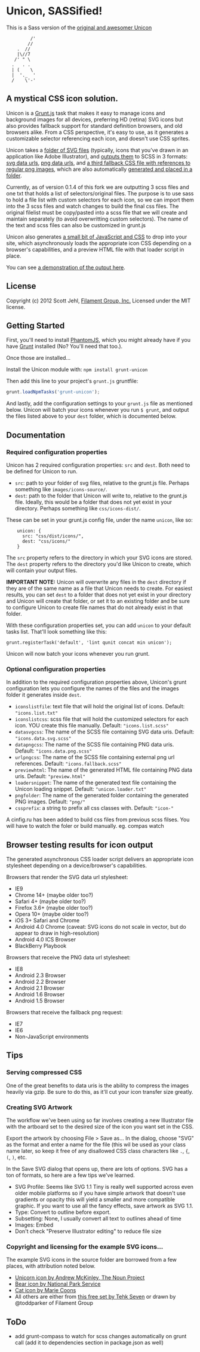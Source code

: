 # Unicon, SASSified!

This is a Sass version of the [original and awesomer Unicon](https://github.com/filamentgroup/unicon)

```
         /'
        //
    .  //
    |\//7
   /' " \     
  .   . .      
  | (    \     
  |  '._  '        
  /    \'-'

```

## A mystical CSS icon solution.

Unicon is a [Grunt.js](https://github.com/cowboy/grunt/) task that makes it easy to manage icons and background images for all devices, preferring HD (retina) SVG icons but also provides fallback support for standard definition browsers, and old browsers alike. From a CSS perspective, it's easy to use, as it generates a customizable selector referencing each icon, and doesn't use CSS sprites. 

Unicon takes a [folder of SVG files](https://github.com/zigotica/unicon/tree/master/example/source) (typically, icons that you've drawn in an application like Adobe Illustrator), and [outputs them](https://github.com/zigotica/unicon/tree/master/example/output) to SCSS in 3 formats: [svg data urls](https://github.com/zigotica/unicon/blob/master/example/output/icons.data.svg.scss), [png data urls](https://github.com/zigotica/unicon/blob/master/example/output/icons.data.png.scss), and [a third fallback CSS file with references to regular png images](https://github.com/zigotica/unicon/blob/master/example/output/icons.fallback.scss), which are also automatically [generated and placed in a folder](https://github.com/zigotica/unicon/tree/master/example/output/png). 

Currently, as of version 0.1.4 of this fork we are outputting 3 scss files and one txt that holds a list of selectors/original files. The purpose is to use sass to hold a file list with custom selectors for each icon, so we can import them into the 3 scss files and watch changes to build the final css files. The original filelist must be copy/pasted into a scss file that we will create and maintain separately (to avoid overwritting custom selectors). The name of the text and scss files can also be customized in grunt.js

Unicon also generates [a small bit of JavaScript and CSS](https://github.com/zigotica/unicon/blob/master/example/output/unicon.loader.txt) to drop into your site, which asynchronously loads the appropriate icon CSS depending on a browser's capabilities, and a preview HTML file with that loader script in place. 

You can see [a demonstration of the output here](http://filamentgroup.com/examples/unicon-output/preview.html).

## License
Copyright (c) 2012 Scott Jehl, [Filament Group, Inc.](http://filamentgroup.com)
Licensed under the MIT license.

## Getting Started

First, you'll need to install [PhantomJS](http://phantomjs.org/), which you might already have if you have [Grunt](https://github.com/cowboy/grunt) installed (No? You'll need that too.).

Once those are installed...

Install the Unicon module with: `npm install grunt-unicon`

Then add this line to your project's `grunt.js` gruntfile:

```javascript
grunt.loadNpmTasks('grunt-unicon');
```

And lastly, add the configuration settings to your `grunt.js` file as mentioned below. Unicon will batch your icons whenever you run `$ grunt`, and output the files listed above to your `dest` folder, which is documented below.


## Documentation

### Required configuration properties

Unicon has 2 required configuration properties: `src` and `dest`. Both need to be defined for Unicon to run.

- `src`: path to your folder of svg files, relative to the grunt.js file. Perhaps something like `images/icons-source/`.
- `dest`: path to the folder that Unicon will write to, relative to the grunt.js file. Ideally, this would be a folder that does not yet exist in your directory. Perhaps something like `css/icons-dist/`.

These can be set in your grunt.js config file, under the name `unicon`, like so:

```
	unicon: {
      src: "css/dist/icons/",
      dest: "css/icons/"
    }
```

The `src` property refers to the directory in which your SVG icons are stored. The `dest` property refers to the directory you'd like Unicon to create, which will contain your output files. 

**IMPORTANT NOTE:** Unicon will overwrite any files in the `dest` directory if they are of the same name as a file that Unicon needs to create. For easiest results, you can set `dest` to a folder that does not yet exist in your directory and Unicon will create that folder, or set it to an existing folder and be sure to configure Unicon to create file names that do not already exist in that folder.

With these configuration properties set, you can add `unicon` to your default tasks list. That'll look something like this:

    grunt.registerTask('default', 'lint qunit concat min unicon');

Unicon will now batch your icons whenever you run grunt.

### Optional configuration properties

In addition to the required configuration properties above, Unicon's grunt configuration lets you configure the names of the files and the images folder it generates inside `dest`. 

- `iconslistfile`: text file that will hold the original list of icons. Default: `"icons.list.txt"`
- `iconslistcss`:  scss file that will hold the customized selectors for each icon. YOU create this file manually. Default: `"icons.list.scss"`
- `datasvgcss`: The name of the SCSS file containing SVG data uris. Default: `"icons.data.svg.scss"`
- `datapngcss`: The name of the SCSS file containing PNG data uris. Default: `"icons.data.png.scss"`
- `urlpngcss`: The name of the SCSS file containing external png url references. Default: `"icons.fallback.scss"`
- `previewhtml`: The name of the generated HTML file containing PNG data uris. Default: `"preview.html"`
- `loadersnippet`:  The name of the generated text file containing the Unicon loading snippet. Default: `"unicon.loader.txt"`
- `pngfolder`:  The name of the generated folder containing the generated PNG images. Default: `"png/"`
- `cssprefix`: a string to prefix all css classes with. Default: `"icon-"`

A cinfig.ru has been added to build css files from previous scss filses. You will have to  watch the foler or build manually. eg. compas watch

## Browser testing results for icon output

The generated asynchronous CSS loader script delivers an appropriate icon stylesheet depending on a device/browser's capabilities.

Browsers that render the SVG data url stylesheet:
- IE9
- Chrome 14+ (maybe older too?)
- Safari 4+ (maybe older too?)
- Firefox 3.6+ (maybe older too?)
- Opera 10+ (maybe older too?)
- iOS 3+ Safari and Chrome
- Android 4.0 Chrome (caveat: SVG icons do not scale in vector, but do appear to draw in high-resolution)
- Android 4.0 ICS Browser
- BlackBerry Playbook

Browsers that receive the PNG data url stylesheet:
- IE8
- Android 2.3 Browser
- Android 2.2 Browser
- Android 2.1 Browser
- Android 1.6 Browser
- Android 1.5 Browser

Browsers that receive the fallback png request:
- IE7
- IE6
- Non-JavaScript environments

## Tips

### Serving compressed CSS
One of the great benefits to data uris is the ability to compress the images heavily via gzip. Be sure to do this, as it'll cut your icon transfer size greatly.

### Creating SVG Artwork

The workflow we've been using so far involves creating a new Illustrator file with the artboard set to the desired size of the icon you want set in the CSS. 

Export the artwork by choosing File > Save as...  In the dialog, choose "SVG" as the format and enter a name for the file (this wil be used as your class name later, so keep it free of any disallowed CSS class characters like `.`, `{`, `(`, `)`, etc.

In the Save SVG dialog that opens up, there are lots of options. SVG has a ton of formats, so here are a few tips we've learned. 

- SVG Profile: Seems like SVG 1.1 Tiny is really well supported across even older mobile platforms so if you have simple artwork that doesn't use gradients or opacity this will yield a smaller and more compatible graphic. If you want to use all the fancy effects, save artwork as SVG 1.1. 
- Type: Convert to outline before export.
- Subsetting: None, I usually convert all text to outlines ahead of time
- Images: Embed
- Don't check "Preserve Illustrator editing" to reduce file size

### Copyright and licensing for the example SVG icons...

The example SVG icons in the source folder are borrowed from a few places, with attribution noted below. 
- [Unicorn icon by Andrew McKinley, The Noun Project](http://thenounproject.com/noun/unicorn/#icon-No3364)
- [Bear icon by National Park Service](http://thenounproject.com/noun/bear/#icon-No499)
- [Cat icon by  Marie Coons](http://thenounproject.com/noun/cat/#icon-No840)
- All others are either from [this free set by Tehk Seven](http://www.tehkseven.net/blog/1/entry-1066-475-free-awesome-high-quality-icons-for-designers/) or drawn by @toddparker of Filament Group

## ToDo
- add grunt-compass to watch for scss changes automatically on grunt call (add it to dependencies section in package.json as well)
